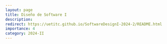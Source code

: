 ```yaml
---
layout: page
title: Diseño de Software I
description:
redirect: https://uetitc.github.io/SoftwareDesignI-2024-2/README.html
importance: 4
category: 2024-II
---
```

